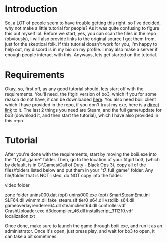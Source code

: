 # Introduction
So, a LOT of people seem to have trouble getting this right. so I've decided, why not make a little tutorial for people? As it was quite confusing to figure this out myself lol.
Before we start, yes, you can scan the files in the repo (obviously), I will also provide links to the original source I got them from, just for the skeptical folk. If this tutorial doesn't work for you, I'm happy to help out, my discord is in my bio on my profile. I may also make a server if enough people interact with this. Anyways, lets get started on the tutorial.
# Requirements
Okay, so, first off, as any good tutorial should, lets start off with the requirements. You'll need, the fitgirl version of bo3, which if you for some reason do not have, it can be downloaded <a href="https://fitgirl-repacks.site/call-of-duty-black-ops-3/">here</a>. You also need boiii client which I have provided in the repo, if you don't trust my exe, here is a <a href="https://github.com/Ezz-lol/boiii-free/releases/tag/v1.0.5">direct link</a> to it. The last 2 things you need are Steam, and the full game/update for bo3 (download it, and then start the tutorial), which I have also provided in this repo. 
# Tutorial
After you're done with the requirements, start by moving the boiii.exe into the "t7_full_game" folder. Then, go to the location of your fitgirl bo3, (which by default, is in C:\Games\Call of Duty - Black Ops 3), copy all of the files/folders listed below and put them in your "t7_full_game" folder. Any file/folder that is NOT listed, do NOT copy into the folder. 

video folder

zone folder
unins000.dat (opt)
unins000.exe (opt)
SmartSteamEmu.ini
SLF64.dll
winmm.dll
fake_steam.slf
tier0_s64.dll
vstdlib_s64.dll
gameoverlayrenderer64.dll
steamclient64.dll
controller.vdf
CrashUploader.exe
d3dcompiler_46.dll
installscript_311210.vdf
localization.txt

Once done, make sure to launch the game through boiii.exe, and run it as an administrator. Once it's open, just press play, and wait for bo3 to open, it can take a bit sometimes.
